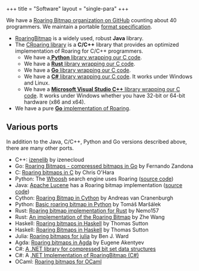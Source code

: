 +++
title = "Software"
layout = "single-para"
+++

We have a [Roaring Bitmap organization on GitHub](https://github.com/RoaringBitmap) counting about 40 programmers. We
maintain a portable [format specification](https://github.com/RoaringBitmap/RoaringFormatSpec).

* [RoaringBitmap](https://github.com/lemire/RoaringBitmap/) is a widely used, robust **Java** library.
* The [CRoaring library](https://github.com/RoaringBitmap/CRoaring) is a **C/C++** library that provides an optimized implementation of Roaring for C/C++ programmers.
  *   We have a[ **Python** library wrapping our C code](https://github.com/Ezibenroc/PyRoaringBitMap).
  *   We have a [**Rust** library wrapping our C code](https://github.com/saulius/croaring-rs).
  *   We have a [**Go** library wrapping our C code](https://github.com/RoaringBitmap/gocroaring).    
  *   We have a [**C#** library wrapping our C code](https://github.com/RogueException/CRoaring.Net). It works under Windows and Linux.
  *   We have a [**Microsoft Visual Studio C++** library wrapping our C code](https://github.com/mrboojum/CRoaring4VS). It works under Windows whether you have 32-bit or 64-bit hardware (x86 and x64).
* We have a pure [**Go** implementation of Roaring](https://github.com/RoaringBitmap/roaring).

## Various ports

In addition to the Java, C/C++, Python and Go versions described above, there are many other ports.

* C++: [izenelib](https://github.com/izenecloud/izenelib/blob/master/include/am/bitmap/RoaringBitmap.h) by izenecloud
* Go: [Roaring Bitmaps - compressed bitmaps in Go](https://github.com/fzandona/goroar) by Fernando Zandona
* C: [Roaring bitmaps in C](https://github.com/chriso/roaring-bitmap) by Chris O'Hara
* Python: The [Whoosh](https://pypi.python.org/pypi/Whoosh/) search engine uses Roaring ([source code](https://bitbucket.org/mchaput/whoosh/wiki/Home))
* Java: [Apache Lucene](https://lucene.apache.org/core/) has a Roaring bitmap implementation ([source code](https://github.com/apache/lucene-solr))
* Cython: [Roaring Bitmap in Cython](https://github.com/andreasvc/roaringbitmap) by Andreas van Cranenburgh
* Python: [Basic roaring bitmap in Python](https://github.com/burtgulash/roarink) by Tomáš Maršálek
* Rust: [Roaring bitmap implementation for Rust](https://nemo157.com/roaring-rs/) by Nemo157
* Rust: [An implementation of the Roaring Bitmap](https://github.com/0x1997/roaring-bitmap) by Zhe Wang
* Haskell:  [Roaring bitmaps in Haskell](https://github.com/thsutton/rawr) by Thomas Sutton
* Haskell: [Roaring Bitmaps in Haskell](https://github.com/thsutton/leonine) by Thomas Sutton
* Julia: [Roaring bitmaps for julia](https://github.com/Ward9250/Roaring.jl) by Ben J. Ward
* Agda: [Roaring bitmaps in Agda](https://github.com/ak3n/agda-roaring) by Eugene Akentyev
* C#: [A .NET library for compressed bit set data structures](https://github.com/BitSetsNet/BitSetsNet)
* C#: A [.NET Implementation of RoaringBitmap (C#)](https://github.com/Tornhoof/RoaringBitmap)
* OCaml:  [Roaring bitmaps for OCaml](https://github.com/travisbrady/ocaml-roaring)
